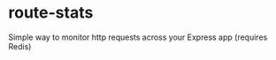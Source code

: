 route-stats
===========

Simple way to monitor http requests across your Express app (requires Redis)
